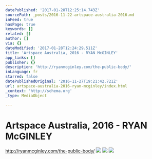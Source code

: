 ```yaml
---
datePublished: '2017-01-28T12:25:14.743Z'
sourcePath: _posts/2016-11-22-artspace-australia-2016.md
inFeed: true
hasPage: true
keywords: []
related: []
author: []
via: {}
dateModified: '2017-01-28T12:24:29.511Z'
title: 'Artspace Australia, 2016 - RYAN McGINLEY'
app_links: []
publisher: {}
description: 'http://ryanmcginley.com/the-public-body/'
inLanguage: fr
starred: false
datePublishedOriginal: '2016-11-27T19:21:42.721Z'
url: artspace-australia-2016-ryan-mcginley/index.html
_context: 'http://schema.org'
_type: MediaObject

---
```

# Artspace Australia, 2016 - RYAN McGINLEY

http://ryanmcginley.com/the-public-body/
![](https://the-grid-user-content.s3-us-west-2.amazonaws.com/ca893154-14dd-48ad-b459-90757c5f5c4f.jpg)
![](https://the-grid-user-content.s3-us-west-2.amazonaws.com/7fa6d510-0a99-4cda-9a6c-03c4d1213ab6.jpg)
![](https://the-grid-user-content.s3-us-west-2.amazonaws.com/1de83f00-83e6-4dfe-882f-3c6a86830936.jpg)